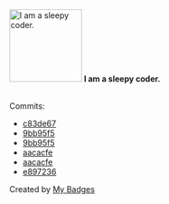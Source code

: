 <img src="https://my-badges.github.io/my-badges/sleepy-coder.png" alt="I am a sleepy coder." title="I am a sleepy coder." width="128">
<strong>I am a sleepy coder.</strong>
<br><br>

Commits:

- <a href="https://github.com/Nengock/Nengock/commit/c83de67d637668475ab9bed387672266d93e6786">c83de67</a>
- <a href="https://github.com/Nengock/mhbb/commit/9bb95f5e7f7b9673c274e8161266a4063bf044a0">9bb95f5</a>
- <a href="https://github.com/nribeka/mhbb/commit/9bb95f5e7f7b9673c274e8161266a4063bf044a0">9bb95f5</a>
- <a href="https://github.com/Nengock/mhbb/commit/aacacfedc0d0495d49499def002bb59ea2817951">aacacfe</a>
- <a href="https://github.com/nribeka/mhbb/commit/aacacfedc0d0495d49499def002bb59ea2817951">aacacfe</a>
- <a href="https://github.com/Nengock/angular-formly-templates-ionic/commit/e89723625ccdda67bf6aa887969450190547f6fe">e897236</a>


Created by <a href="https://github.com/my-badges/my-badges">My Badges</a>